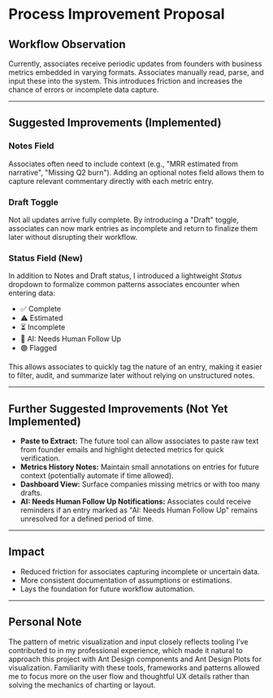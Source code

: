 # Process Improvement Proposal

## Workflow Observation
Currently, associates receive periodic updates from founders with business metrics embedded in varying formats. Associates manually read, parse, and input these into the system. This introduces friction and increases the chance of errors or incomplete data capture.

---

## Suggested Improvements (Implemented)

### Notes Field
Associates often need to include context (e.g., "MRR estimated from narrative", "Missing Q2 burn"). Adding an optional notes field allows them to capture relevant commentary directly with each metric entry.

### Draft Toggle
Not all updates arrive fully complete. By introducing a "Draft" toggle, associates can now mark entries as incomplete and return to finalize them later without disrupting their workflow.

### Status Field (New)
In addition to Notes and Draft status, I introduced a lightweight *Status* dropdown to formalize common patterns associates encounter when entering data:
- ✅ Complete
- ⚠️ Estimated
- ⏳ Incomplete
- 📌 AI: Needs Human Follow Up
- 🟣 Flagged

This allows associates to quickly tag the nature of an entry, making it easier to filter, audit, and summarize later without relying on unstructured notes.

---

## Further Suggested Improvements (Not Yet Implemented)
- **Paste to Extract:** The future tool can allow associates to paste raw text from founder emails and highlight detected metrics for quick verification.
- **Metrics History Notes:** Maintain small annotations on entries for future context (potentially automate if time allowed).
- **Dashboard View:** Surface companies missing metrics or with too many drafts.
- **AI: Needs Human Follow Up Notifications:** Associates could receive reminders if an entry marked as "AI: Needs Human Follow Up" remains unresolved for a defined period of time.

---

## Impact
- Reduced friction for associates capturing incomplete or uncertain data.
- More consistent documentation of assumptions or estimations.
- Lays the foundation for future workflow automation.

---

## Personal Note
The pattern of metric visualization and input closely reflects tooling I’ve contributed to in my professional experience, which made it natural to approach this project with Ant Design components and Ant Design Plots for visualization. Familiarity with these tools, frameworks and patterns allowed me to focus more on the user flow and thoughtful UX details rather than solving the mechanics of charting or layout.